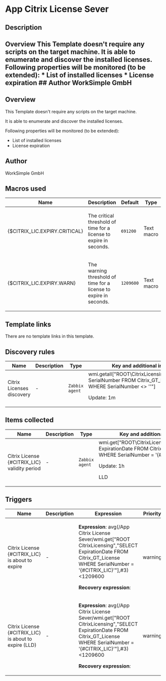 # App Citrix License Sever

## Description

## Overview This Template doesn't require any scripts on the target machine. It is able to enumerate and discover the installed licenses. Following properties will be monitored (to be extended): * List of installed licenses * License expiration ## Author WorkSimple GmbH 

## Overview

This Template doesn't require any scripts on the target machine.


It is able to enumerate and discover the installed licenses.


Following properties will be monitored (to be extended):


* List of installed licenses
* License expiration


## Author

WorkSimple GmbH

## Macros used

|Name|Description|Default|Type|
|----|-----------|-------|----|
|{$CITRIX_LIC.EXPIRY.CRITICAL}|<p>The critical threshold of time for a license to expire in seconds.</p>|`691200`|Text macro|
|{$CITRIX_LIC.EXPIRY.WARN}|<p>The warning threshold of time for a license to expire in seconds.</p>|`1209600`|Text macro|
## Template links

There are no template links in this template.

## Discovery rules

|Name|Description|Type|Key and additional info|
|----|-----------|----|----|
|Citrix Licenses discovery|<p>-</p>|`Zabbix agent`|wmi.getall["ROOT\CitrixLicensing","SELECT SerialNumber FROM Citrix_GT_License WHERE SerialNumber <> ''"]<p>Update: 1m</p>|
## Items collected

|Name|Description|Type|Key and additional info|
|----|-----------|----|----|
|Citrix License {#CITRIX_LIC} validity period|<p>-</p>|`Zabbix agent`|wmi.get["ROOT\CitrixLicensing","SELECT ExpirationDate FROM Citrix_GT_License WHERE SerialNumber = '{#CITRIX_LIC}'"]<p>Update: 1h</p><p>LLD</p>|
## Triggers

|Name|Description|Expression|Priority|
|----|-----------|----------|--------|
|Citrix License {#CITRIX_LIC} is about to expire|<p>-</p>|<p>**Expression**: avg(/App Citrix License Sever/wmi.get["ROOT CitrixLicensing","SELECT ExpirationDate FROM Citrix_GT_License WHERE SerialNumber = '{#CITRIX_LIC}'"],#3)<1209600</p><p>**Recovery expression**: </p>|warning|
|Citrix License {#CITRIX_LIC} is about to expire (LLD)|<p>-</p>|<p>**Expression**: avg(/App Citrix License Sever/wmi.get["ROOT CitrixLicensing","SELECT ExpirationDate FROM Citrix_GT_License WHERE SerialNumber = '{#CITRIX_LIC}'"],#3)<1209600</p><p>**Recovery expression**: </p>|warning|
